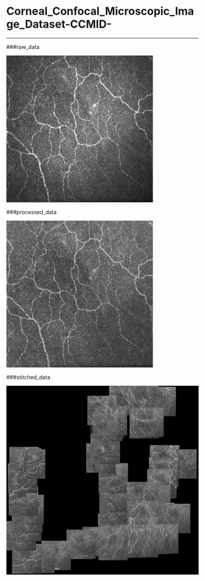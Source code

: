 # Corneal\_Confocal\_Microscopic\_Image\_Dataset-CCMID-
---
###raw_data

![raw_data](example/raw_data/OD/shOD9.jpg)

###processed_data

![processed_data](example/processed_data/OD/shOD9.jpg)

###stitched_data

![stitched_data](example/stitched_data/shOD.jpg)